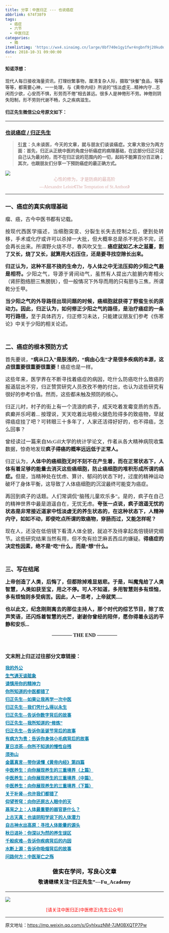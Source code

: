 ```yaml
---
title: 分享：中医归正 --- 也说癌症
abbrlink: 674f38f9
tags:
  - 癌症
  - 六节
  - 中医归正
categories:
  - 摘
itemlistimg: 'https://wx4.sinaimg.cn/large/8bf740e1gy1fwr4ngbnf9j20ku0dbau3.jpg'
date: 2018-10-31 09:00:00
---
```


#### 知诺浮想：

现代人每日接收海量资讯，打理纷繁事物，厘清复杂人际，摄取“快餐”食品，等等等等，都需要心神，一一处理，与《黄帝内经》所说的“恬淡虚无…精神内守…志闲而少欲，心安而不惧，形劳而不倦”相去甚远。很多人是神倦形不劳。神倦则阴失阳制，形不劳则代谢不畅，久之疾病滋生。



#### 归正先生微信公众号原文如下：
---

###  [也说癌症 / 归正先生](https://mp.weixin.qq.com/s/GyhIxuzNM-7JM0BXQTP7Pw "跳转至原文")



<div class="rich_media_content ">
                    <blockquote style="white-space: normal;"><p style="margin-bottom: 10px;text-align: justify;"><span style="font-family: 仿宋;font-size: 16px;"><span style="font-size: 14px;text-decoration: underline;font-family: 宋体;"><strong style="max-width: 100%;box-sizing: border-box !important;word-wrap: break-word !important;"><span style="max-width: 100%;font-family: 仿宋;box-sizing: border-box !important;word-wrap: break-word !important;">引言</span></strong></span><span style="font-size: 14px;font-family: 宋体;"><strong style="max-width: 100%;box-sizing: border-box !important;word-wrap: break-word !important;"><span style="max-width: 100%;font-family: 仿宋;box-sizing: border-box !important;word-wrap: break-word !important;">：久未谈医，今天的文章，就与朋友们谈谈癌症。文章大致分为两方面：首先，归正从正统中医的角度分析癌症的病理基础，在这部分归正只说自己认为最对的，而不在归正说的范围内的一切，起码不能算百分百正确；其次，也跟朋友们分享一下预防癌症的最正确方式。</span></strong></span></span></p></blockquote><p style="text-align: center;margin-bottom: 5px;line-height: normal;"><img style="clear: both; display: block; margin:auto;" src="https://wx4.sinaimg.cn/large/8bf740e1gy1fwr4ngbnf9j20ku0dbau3.jpg" data-type="jpeg" data-w="750" style=""><span style="color: rgb(215, 171, 169);font-family: 仿宋;font-size: 14px;">心性的修为，才是防病的最高阶</span></p><p style="white-space: normal;text-align: center;margin-top: 5px;margin-bottom: 10px;line-height: normal;"><span style="color: rgb(215, 171, 169);font-family: 仿宋;font-size: 14px;">---Alexandre Leloir《The Temptation of St.Anthon》</span></p><hr><p style="margin-bottom: 15px;text-align: justify;margin-top: 25px;"><span style="font-size: 18px;"><strong><span style="font-family: 仿宋;text-align: justify;">一、癌症的真实病理基础</span></strong></span><br></p><p style="margin-top: 15px;margin-bottom: 15px;text-align: justify;"><span style="font-family: 仿宋;font-size: 16px;text-align: justify;">瘤、癌，古今中医书都有记载。</span></p><p style="margin-top: 15px;margin-bottom: 15px;text-align: justify;"><span style="font-family: 仿宋;font-size: 16px;text-align: justify;">按现代西医学描述，当细胞突变、分裂生长失去控制之后，便到处转移，手术或化疗或许可以杀掉一大批，但大概率总是杀不死杀不完，还会再长出来。<span style="font-family: 仿宋;font-size: 16px;text-align: justify;">所谓野火烧不尽，春风吹又生... </span><strong><span style="font-family: 仿宋;font-size: 16px;text-align: justify;">癌症</span>就如乙木之滋蔓，割了又长，烧了又长，就算用大石压住，还是要寻找空隙长出来。</strong></span><br></p><p style="margin-top: 15px;margin-bottom: 15px;text-align: justify;"><strong><span style="font-family: 仿宋;font-size: 16px;text-align: justify;">归正认为，这种不屈不挠的生命力，与人体之中无法压抑的少阳之气最是相符。</span></strong><span style="font-family: 仿宋;font-size: 16px;text-align: justify;">少阳之气，导源于肾间动气，虽然有人提出六脏腑内寄相火（肾肝胞络胆三焦膀胱），但一般情况下外导而用的只有胆与三焦，所谓乾分壬甲。</span></p><p style="margin-top: 15px;margin-bottom: 15px;text-align: justify;"><strong><span style="font-family: 仿宋;font-size: 16px;text-align: justify;">当少阳之气的外导路径出现问题的时候，癌细胞就获得了野蛮生长的原动力。因此，归正认为，如何修正少阳之气的路径，是治疗癌症的一条可行路径，</span></strong><span style="font-family: 仿宋;font-size: 16px;text-align: justify;">至于具体药方，归正修习未达，只能建议朋友们参考《伤寒论》中关于少阳的相关论述。</span></p><p style="margin-top: 15px;margin-bottom: 15px;text-align: justify;"><span style="font-family: 仿宋;font-size: 16px;text-align: justify;"><br></span></p><p style="text-align: justify;margin-top: 15px;margin-bottom: 15px;"><span style="font-size: 18px;"><strong><span style="font-family: 仿宋;">二、癌症的根本预防方式</span></strong></span></p><p style="margin-top: 15px;margin-bottom: 15px;text-align: justify;"><span style="font-family: 仿宋;font-size: 16px;text-align: justify;">首先要说，<strong>“病从口入”是肤浅的，“病由心生”才是很多疾病的本源，这点很重要很重要很重要！</strong>癌症也是一样。</span></p><p style="margin-top: 15px;margin-bottom: 15px;text-align: justify;"><span style="font-family: 仿宋;font-size: 16px;text-align: justify;">这些年来，医学界在不断寻找着癌症的病因，吃什么防癌吃什么致癌的报道层出不穷，归正赞赏研究人员孜孜不倦的付出，也认为这些研究有很好的参考价值。然而，这些都未触及预防的核心。</span></p><p style="margin-top: 15px;margin-bottom: 15px;text-align: justify;"><span style="font-family: 仿宋;font-size: 16px;text-align: justify;">归正儿时，村子的街上有一个流浪的疯子，成天吃着发霉变质的东西，疯癫并乐呵着... 按理说，天天吃着比培根火腿危险得多的致癌物，早就得癌症挂了吧？可转眼三十多年了，人家还活得好好的，也不得癌，怎么回事？</span></p><p style="margin-top: 15px;margin-bottom: 15px;text-align: justify;"><span style="font-family: 仿宋;font-size: 16px;text-align: justify;">曾经读过一篇来自McGill大学的统计学论文，作者从各大精神病院收集数据，惊奇地发现<strong>疯子得癌的概率远远低于正常人。</strong></span></p><p style="margin-top: 15px;margin-bottom: 15px;text-align: justify;"><span style="font-family: 仿宋;font-size: 16px;text-align: justify;">归正认为，<strong>人体中的癌细胞无时不刻不在产生着，而在正常状态下，人体有着足够的能量去消灭这些癌细胞，防止癌细胞的堆积形成所谓的癌症。</strong>但是，当精神处在忧虑、算计、郁闷的状态下时，过度的精神运动破坏了身体平衡，这导致了人体癌细胞的沉淀最终可能变为癌症。</span></p><p style="margin-top: 15px;margin-bottom: 15px;text-align: justify;"><span style="font-family: 仿宋;font-size: 16px;text-align: justify;">再回到疯子的话题。人们常调侃“脑残儿童欢乐多”。是的，疯子在自己的精神世界中最是逍遥自在，无忧无虑。<strong>夸张一点说，疯子逍遥无忧的状态是非常接近道家中恬淡虚无的养生状态的，在这种状态下，人精神内守，如如不动，即使吃点所谓的致癌物，穿肠而过，又能怎样呢？</strong></span></p><p style="margin-top: 15px;margin-bottom: 15px;text-align: justify;"><span style="font-family: 仿宋;font-size: 16px;text-align: justify;">现在人，还没在低倍镜下看清人体全貌，就迫不及待拿起高倍镜研究细节。这些研究结果当然有用，但不免有捡芝麻丢西瓜的嫌疑。<strong>得癌症的决定性因素，绝不是“吃”什么，而是“想”什么。</strong></span></p><p style="margin-top: 15px;margin-bottom: 15px;text-align: justify;"><span style="font-family: 仿宋;font-size: 16px;text-align: justify;"><strong><br></strong></span></p><p style="margin-top: 15px;margin-bottom: 15px;text-align: justify;"><span style="font-family: 仿宋;font-size: 16px;text-align: justify;"><strong><strong style="font-size: 18px;text-align: justify;white-space: normal;"><span style="font-family: 仿宋;">三、写在结尾</span></strong></strong></span></p><p style="margin-top: 15px;margin-bottom: 15px;text-align: justify;"><strong><span style="font-family: 仿宋;font-size: 16px;text-align: justify;">上帝创造了人类，后悔了，但都除掉难显慈悲。于是，叫魔鬼给了人类智慧，人类如获至宝，用之不停。可人不知道，多用智慧则多有烦恼，多有烦恼则多受病苦。因此，人一思考，上帝就笑.....</span></strong></p><p style="margin-top: 15px;margin-bottom: 15px;text-align: justify;"><span style="font-size: 16px;"><strong><span style="font-family: 仿宋;text-align: justify;">也以此文，纪念刚刚离去的那位主持人，那个时代的综艺节目，除了欢声笑语，还闪烁着智慧的光芒，谢谢你曾经的陪伴，愿你得着永远的平静和安乐...</span></strong></span></p><p style="margin-top: 15px;margin-bottom: 15px;text-align: center;"><span style="font-size: 16px;"><strong><span style="font-family: 仿宋;text-align: justify;"><strong style="font-family: 仿宋;font-size: 16px;text-align: justify;white-space: normal;">———— THE END ————</strong></span></strong></span></p><p style="margin-top: 15px;margin-bottom: 15px;text-align: center;"><span style="font-size: 16px;"><strong><span style="font-family: 仿宋;text-align: justify;"><strong style="font-family: 仿宋;font-size: 16px;text-align: justify;white-space: normal;"><br></strong></span></strong></span></p><p style="margin-top: 15px;margin-bottom: 15px;white-space: normal;text-align: justify;line-height: 1.5em;"><strong style="font-family: 仿宋;font-size: 16px;"><span style="text-align: center;">文末附上归正过往部分文章链接：</span></strong></p><p style="margin-top: 5px;margin-bottom: 5px;white-space: normal;text-align: justify;line-height: normal;"><a href="http://mp.weixin.qq.com/s?__biz=MzI5NzQzMzY5NQ==&amp;mid=2247483946&amp;idx=1&amp;sn=ea0bcd7f5add86208cff4173eadf6556&amp;chksm=ecb46d1adbc3e40cd0deb6d82999f4e138aeccfbcc696966f0eab5f4732075037fa7eb6caa07&amp;scene=21#wechat_redirect" target="_blank"><span style="color: rgb(0, 122, 170);"><strong><span style="text-decoration: underline;font-family: 仿宋;font-size: 14px;text-align: center;">我的外公</span></strong></span></a></p><p style="margin-top: 5px;margin-bottom: 5px;white-space: normal;text-align: justify;line-height: normal;"><a href="http://mp.weixin.qq.com/s?__biz=MzI5NzQzMzY5NQ==&amp;mid=2247484097&amp;idx=1&amp;sn=6b5303a98deb745460ac396ed9075e3f&amp;chksm=ecb46df1dbc3e4e781475723f1bba1f89c51e8f9692d05d23464ab645bb222382e8e0c2cb948&amp;scene=21#wechat_redirect" target="_blank" style="text-decoration: underline;font-family: 仿宋;font-size: 14px;"><span style="color: rgb(0, 122, 170);"><strong><span style="text-align: center;">生气通天谈脏象</span></strong></span></a></p><p style="margin-top: 5px;margin-bottom: 5px;white-space: normal;text-align: justify;line-height: normal;"><a href="http://mp.weixin.qq.com/s?__biz=MzI5NzQzMzY5NQ==&amp;mid=2247484012&amp;idx=1&amp;sn=7cb2b912d3850de25b5c5f46c9399bf9&amp;chksm=ecb46d5cdbc3e44ab3fdf567fc8adb4169158ac24916333d995d2b7fca7650d470b53380a702&amp;scene=21#wechat_redirect" target="_blank" style="color: rgb(0, 122, 170);text-decoration: underline;font-family: 仿宋;font-size: 14px;"><strong><span style="text-align: center;">请慎用你的精神力</span></strong></a></p><p style="margin-top: 5px;margin-bottom: 5px;white-space: normal;text-align: justify;line-height: normal;"><a href="http://mp.weixin.qq.com/s?__biz=MzI5NzQzMzY5NQ==&amp;mid=2247484107&amp;idx=1&amp;sn=9376c455f88cc445f0686c49d45681e5&amp;chksm=ecb46dfbdbc3e4edacc5b562a6ff088f95105aa6a4ed765f102502503f0311be1d43bbe73854&amp;scene=21#wechat_redirect" target="_blank"><span style="color: rgb(0, 122, 170);"><strong><span style="text-decoration: underline;font-family: 仿宋;font-size: 14px;text-align: center;">你所知道的中医都错了</span></strong></span></a><br></p><p style="margin-top: 5px;margin-bottom: 5px;white-space: normal;text-align: justify;line-height: normal;"><a href="http://mp.weixin.qq.com/s?__biz=MzI5NzQzMzY5NQ==&amp;mid=2247484087&amp;idx=1&amp;sn=b76fe020a7a744a3f3c7850ad15671e6&amp;chksm=ecb46d87dbc3e491b5c1b56acfa70882bbf3af3c355f8e999c60476e7028238e2441eed1d4da&amp;scene=21#wechat_redirect" target="_blank"><span style="color: rgb(0, 122, 170);"><strong><span style="text-decoration: underline;font-family: 仿宋;font-size: 14px;text-align: center;">归正先生---如果让我再学一次中医</span></strong></span></a><br></p><p style="margin-top: 5px;margin-bottom: 5px;white-space: normal;text-align: justify;line-height: normal;"><a href="http://mp.weixin.qq.com/s?__biz=MzI5NzQzMzY5NQ==&amp;mid=2247484123&amp;idx=1&amp;sn=a338020668e71e03bc3aa12be292db18&amp;chksm=ecb46debdbc3e4fdb775697f54e95816bf3a981e8de06c10ddf38f756e2520d838f79d45f144&amp;scene=21#wechat_redirect" target="_blank"><span style="color: rgb(0, 122, 170);"><strong><span style="text-decoration: underline;font-family: 仿宋;font-size: 14px;text-align: center;">归正先生---我们凭什么得以永生</span></strong></span></a></p><p style="margin-top: 5px;margin-bottom: 5px;white-space: normal;text-align: justify;line-height: normal;"><a href="http://mp.weixin.qq.com/s?__biz=MzI5NzQzMzY5NQ==&amp;mid=2247484111&amp;idx=1&amp;sn=60c3e14d67fd2434bef51e229ccdd5f3&amp;chksm=ecb46dffdbc3e4e93b274ae54aa2731f59693c5d58ca37f15f851d889f0d6f9607592dfd7284&amp;scene=21#wechat_redirect" target="_blank"><span style="color: rgb(0, 122, 170);"><strong><span style="text-decoration: underline;font-family: 仿宋;font-size: 14px;text-align: center;">归正先生---告诉你数字背后的故事</span></strong></span></a></p><p style="margin-top: 5px;margin-bottom: 5px;white-space: normal;text-align: justify;line-height: normal;"><a href="http://mp.weixin.qq.com/s?__biz=MzI5NzQzMzY5NQ==&amp;mid=2247484065&amp;idx=1&amp;sn=6529850aef8f94867b432e60c5deadc4&amp;chksm=ecb46d91dbc3e487bef9ba1a3d92845566ac1edcd720100255cf4c05026c333e49e089705e17&amp;scene=21#wechat_redirect" target="_blank"><span style="color: rgb(0, 122, 170);"><strong><span style="text-decoration: underline;font-family: 仿宋;font-size: 14px;text-align: center;">归正先生---我所知道的“修炼”</span></strong></span></a></p><p style="margin-top: 5px;margin-bottom: 5px;white-space: normal;text-align: justify;line-height: normal;"><a href="http://mp.weixin.qq.com/s?__biz=MzI5NzQzMzY5NQ==&amp;mid=2247483991&amp;idx=1&amp;sn=ef55fc2509fd0960009f7f481e49367f&amp;chksm=ecb46d67dbc3e471baff1563266c0a68d0f614f95f394abdfcdd12b03ade90f9ce62bac5e9f5&amp;scene=21#wechat_redirect" target="_blank"><span style="color: rgb(0, 122, 170);"><strong><span style="text-decoration: underline;font-family: 仿宋;font-size: 14px;text-align: center;">归正先生---告诉你圣诞节背后的故事</span></strong></span></a></p><p style="margin-top: 5px;margin-bottom: 5px;white-space: normal;text-align: justify;line-height: normal;"><a href="http://mp.weixin.qq.com/s?__biz=MzI5NzQzMzY5NQ==&amp;mid=2247484089&amp;idx=1&amp;sn=d49c8b96732f8c6b9e0d703ad6ee7695&amp;chksm=ecb46d89dbc3e49f2b4c29c40ead678d8132b4e7fdac14faff72c31b9e61f2a864d5d2ca663d&amp;scene=21#wechat_redirect" target="_blank" style="color: rgb(0, 122, 170);text-decoration: underline;font-family: 仿宋;font-size: 14px;"><strong><span style="text-align: center;">有病方为贵：告诉你身体小毛病背后的故事</span></strong></a><br></p><p style="margin-top: 5px;margin-bottom: 5px;white-space: normal;text-align: justify;line-height: normal;"><a href="http://mp.weixin.qq.com/s?__biz=MzI5NzQzMzY5NQ==&amp;mid=2247484082&amp;idx=1&amp;sn=6c2a09b103e76aa6041d712ed9f82832&amp;chksm=ecb46d82dbc3e494f78c5f23b44a24f4293589edfd568c9b26f807cf0c9716b9259a58cefd36&amp;scene=21#wechat_redirect" target="_blank" style="color: rgb(0, 122, 170);text-decoration: underline;font-family: 仿宋;font-size: 14px;"><strong><span style="text-align: center;">夏日凉茶---你所不知道的慢性自残</span></strong></a><br></p><p style="margin-top: 5px;margin-bottom: 5px;white-space: normal;text-align: justify;line-height: normal;"><a href="http://mp.weixin.qq.com/s?__biz=MzI5NzQzMzY5NQ==&amp;mid=2247484080&amp;idx=1&amp;sn=51809d420a42817696022ddf63003bb4&amp;chksm=ecb46d80dbc3e496c41d9312594da891e5b4d2eec284c4975b60b3cd710546dd4f4c3a9ee4b5&amp;scene=21#wechat_redirect" target="_blank" style="color: rgb(0, 122, 170);text-decoration: underline;font-family: 仿宋;font-size: 14px;"><strong><span style="text-align: center;">须弥山</span></strong></a><br></p><p style="margin-top: 5px;margin-bottom: 5px;white-space: normal;text-align: justify;line-height: normal;"><a href="http://mp.weixin.qq.com/s?__biz=MzI5NzQzMzY5NQ==&amp;mid=2247484076&amp;idx=1&amp;sn=cd2b46bc48a4075026a01d38815a63db&amp;chksm=ecb46d9cdbc3e48af3bfcc8a5b4d186fd4ccc542734a32eacea1646a8035a83a238492a57616&amp;scene=21#wechat_redirect" target="_blank" style="color: rgb(0, 122, 170);text-decoration: underline;font-family: 仿宋;font-size: 14px;"><strong><span style="text-align: center;">金匮真言---带你读懂《黄帝内经》第四篇</span></strong></a><br></p><p style="margin-top: 5px;margin-bottom: 5px;white-space: normal;text-align: justify;line-height: normal;"><a href="http://mp.weixin.qq.com/s?__biz=MzI5NzQzMzY5NQ==&amp;mid=2247484017&amp;idx=1&amp;sn=d0f084e2e82ea3822e285f5e8b7007d4&amp;chksm=ecb46d41dbc3e457f75beffdbbbbfc29cbe402abe598f8dca515e4937e91a7229cc1a033c706&amp;scene=21#wechat_redirect" target="_blank" style="color: rgb(0, 122, 170);text-decoration: underline;font-family: 仿宋;font-size: 14px;"><strong><span style="text-align: center;">中医养生：向你展现养生的三重境界（上篇）</span></strong></a><br></p><p style="margin-top: 5px;margin-bottom: 5px;white-space: normal;text-align: justify;line-height: normal;"><a href="http://mp.weixin.qq.com/s?__biz=MzI5NzQzMzY5NQ==&amp;mid=2247484018&amp;idx=1&amp;sn=4e2861aaf71440a4affcb0146c970bfb&amp;chksm=ecb46d42dbc3e454b14d9f1188211230c849f53456a06b095f8a01d9f91524a13e40d53ea519&amp;scene=21#wechat_redirect" target="_blank" style="color: rgb(0, 122, 170);text-decoration: underline;font-family: 仿宋;font-size: 14px;"><strong><span style="text-align: center;">中医养生：向你展现养生的三重境界（中篇）</span></strong></a><br></p><p style="margin-top: 5px;margin-bottom: 5px;white-space: normal;text-align: justify;line-height: normal;"><a href="http://mp.weixin.qq.com/s?__biz=MzI5NzQzMzY5NQ==&amp;mid=2247484019&amp;idx=1&amp;sn=28340c71ce9b8ac44c11d6d2e7e21ea2&amp;chksm=ecb46d43dbc3e455a9f542c7ecd7bcafb0136638e99fc9bfc63f1f1dfe30832e8fbe2d91c40e&amp;scene=21#wechat_redirect" target="_blank" style="color: rgb(0, 122, 170);text-decoration: underline;font-family: 仿宋;font-size: 14px;"><strong><span style="text-align: center;">中医养生：向你展现养生的三重境界（下篇）</span></strong></a><br></p><p style="margin-top: 5px;margin-bottom: 5px;white-space: normal;text-align: justify;line-height: normal;"><a href="http://mp.weixin.qq.com/s?__biz=MzI5NzQzMzY5NQ==&amp;mid=2247483985&amp;idx=1&amp;sn=b780a7a5cd02671a3b702ed55dbcd0d1&amp;chksm=ecb46d61dbc3e47799e5ae15f1dc74f3514b42c458397fb31bf8e79e1de64d70857dd676eaaf&amp;scene=21#wechat_redirect" target="_blank" style="color: rgb(0, 122, 170);text-decoration: underline;font-family: 仿宋;font-size: 14px;"><strong><span style="text-align: center;">关于补肾---也许我们都错了</span></strong></a><br></p><p style="margin-top: 5px;margin-bottom: 5px;white-space: normal;text-align: justify;line-height: normal;"><a href="http://mp.weixin.qq.com/s?__biz=MzI5NzQzMzY5NQ==&amp;mid=2247483964&amp;idx=1&amp;sn=f3981bc0edee904bfcf1f8318ba17db9&amp;chksm=ecb46d0cdbc3e41a1b9690db7c84e9150a12dd3fba6ddcb109fc3dec54f2a88f6f540db9b44b&amp;scene=21#wechat_redirect" target="_blank" style="color: rgb(0, 122, 170);text-decoration: underline;font-family: 仿宋;font-size: 14px;"><strong><span style="text-align: center;">仰望苍穹：向你还原古人眼中的天</span></strong></a><br></p><p style="margin-top: 5px;margin-bottom: 5px;white-space: normal;text-align: justify;line-height: normal;"><a href="http://mp.weixin.qq.com/s?__biz=MzI5NzQzMzY5NQ==&amp;mid=2247483978&amp;idx=1&amp;sn=8a2b070cdea10f3e13c9a26ed681ac5f&amp;chksm=ecb46d7adbc3e46c5200a646a4ff3d08a03fd76ccc80f345cd6abeab27281086a1f37ddac95c&amp;scene=21#wechat_redirect" target="_blank" style="color: rgb(0, 122, 170);text-decoration: underline;font-family: 仿宋;font-size: 14px;"><strong><span style="text-align: center;">鬲肓之上：人体最重要的器官是什么？</span></strong></a><br></p><p style="margin-top: 5px;margin-bottom: 5px;white-space: normal;text-align: justify;line-height: normal;"><a href="http://mp.weixin.qq.com/s?__biz=MzI5NzQzMzY5NQ==&amp;mid=2247483962&amp;idx=1&amp;sn=6be5770bbdd904f8217bb21488377fa6&amp;chksm=ecb46d0adbc3e41ce6dd2ab0ff37d30a40d735e4c3e6ebc7f92aa9038eb2c5f1f35a188aab7e&amp;scene=21#wechat_redirect" target="_blank"><span style="color: rgb(0, 122, 170);"><strong><span style="text-decoration: underline;font-family: 仿宋;font-size: 14px;text-align: center;">上古天真：也谈阴阳学说下的人体潜力</span></strong></span></a></p><p style="margin-top: 5px;margin-bottom: 5px;white-space: normal;text-align: justify;line-height: normal;"><a href="http://mp.weixin.qq.com/s?__biz=MzI5NzQzMzY5NQ==&amp;mid=2247483837&amp;idx=1&amp;sn=ee187f53d00e93d4df6fcf2d4cecd2a9&amp;chksm=ecb46e8ddbc3e79b68c067618a189e628651cf85a23b947cdb7e4aa3a1edd3b4f100d4566b97&amp;scene=21#wechat_redirect" target="_blank" style="color: rgb(0, 122, 170);text-decoration: underline;font-family: 仿宋;font-size: 14px;"><strong><span style="text-align: center;">自古神水出高原：寻找人体能量的源头</span></strong></a></p><p style="margin-top: 5px;margin-bottom: 5px;white-space: normal;text-align: justify;line-height: normal;"><a href="http://mp.weixin.qq.com/s?__biz=MzI5NzQzMzY5NQ==&amp;mid=2247483847&amp;idx=1&amp;sn=f02c5a071da452eb11bc6bb9c0199a27&amp;chksm=ecb46ef7dbc3e7e16a5a0dae76ad0c4b7b1bcaea6f8d8b4443ef3856dc04330aaaf1303c4264&amp;scene=21#wechat_redirect" target="_blank" style="color: rgb(0, 122, 170);text-decoration: underline;font-family: 仿宋;font-size: 14px;"><strong><span style="text-align: center;">秋日进补：你深以为然的养生误区</span></strong></a><br></p><p style="margin-top: 5px;margin-bottom: 5px;white-space: normal;text-align: justify;line-height: normal;"><strong style="color: rgb(0, 122, 170);text-decoration: underline;font-family: 仿宋;font-size: 14px;"><span style="text-align: center;"><a href="http://mp.weixin.qq.com/s?__biz=MzI5NzQzMzY5NQ==&amp;mid=2247484115&amp;idx=1&amp;sn=d5337d089de58eb299cf0cef3d964703&amp;chksm=ecb46de3dbc3e4f5b276457f0de52f784d4782c18d1aa67975df62444646c1b96b1649b2f238&amp;scene=21#wechat_redirect" target="_blank" style="color: rgb(0, 122, 170);">千般疢难---告诉你疾病背后的内因</a></span></strong></p><p style="margin-top: 5px;margin-bottom: 5px;white-space: normal;text-align: justify;line-height: normal;"><a href="http://mp.weixin.qq.com/s?__biz=MzI5NzQzMzY5NQ==&amp;mid=2247483973&amp;idx=1&amp;sn=2bd49047a64a8cc89440502b88291d5e&amp;chksm=ecb46d75dbc3e4634b083d516c35733e80abc21505a8ddbc737739227b6460f06c9c9f2116c0&amp;scene=21#wechat_redirect" target="_blank" style="color: rgb(0, 122, 170);text-decoration: underline;font-family: 仿宋;font-size: 14px;"><strong><span style="text-align: center;">水断上源：告诉你吸烟背后的故事</span></strong></a><br></p><p style="margin-top: 5px;margin-bottom: 5px;white-space: normal;text-align: justify;line-height: normal;"><strong style="color: rgb(0, 122, 170);text-decoration: underline;font-family: 仿宋;font-size: 14px;"><span style="text-align: center;"><a href="http://mp.weixin.qq.com/s?__biz=MzI5NzQzMzY5NQ==&amp;mid=2247483810&amp;idx=1&amp;sn=76cf625456e4eb1471582c069c78f59c&amp;chksm=ecb46e92dbc3e784b8c66c85e67fc74d6dd1237916c9b5ad15bb778f10feb2877992183e28ff&amp;scene=21#wechat_redirect" target="_blank" style="color: rgb(0, 122, 170);text-decoration: underline;font-family: 仿宋;font-size: 14px;">问路何方：中医渐亡之殇</a></span></strong></p><p style="margin-top: 15px;margin-bottom: 15px;white-space: normal;text-align: justify;"><span style="font-family: 仿宋;font-size: 16px;"></span></p><p style="margin-top: 25px;margin-bottom: 5px;font-size: 16px;white-space: normal;max-width: 100%;min-height: 1em;color: rgb(62, 62, 62);text-align: center;line-height: 1.75em;box-sizing: border-box !important;word-wrap: break-word !important;"><strong><span style="font-size: 18px;color: rgb(0, 0, 0);max-width: 100%;font-family: 仿宋;letter-spacing: 0.5px;box-sizing: border-box !important;word-wrap: break-word !important;">做实在学问，写良心文章</span></strong></p><p style="margin-top: 5px;margin-bottom: 15px;font-size: 16px;white-space: normal;max-width: 100%;min-height: 1em;color: rgb(62, 62, 62);line-height: 1.75em;text-align: center;box-sizing: border-box !important;word-wrap: break-word !important;"><strong><span style="color: rgb(0, 0, 0);max-width: 100%;font-family: 仿宋;letter-spacing: 0.5px;box-sizing: border-box !important;word-wrap: break-word !important;">敬请继续关注“归正先生”---Fu_Academy</span></strong></p><hr style="font-size: 16px;white-space: normal;max-width: 100%;color: rgb(62, 62, 62);box-sizing: border-box !important;word-wrap: break-word !important;">
					<img style="clear: both; display: block; margin:auto;" src="http://wx1.sinaimg.cn/mw690/8bf740e1gy1fgqt1hfuomj20hs0bzmyp.jpg" /><p style="text-align: center; color: red">[请关注中医归正(中医修正)先生公众号]</p><hr />
                </div>



原文地址：https://mp.weixin.qq.com/s/GyhIxuzNM-7JM0BXQTP7Pw


